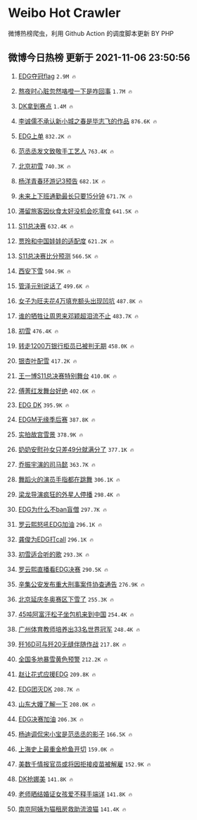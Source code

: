 # Weibo Hot Crawler 



微博热榜爬虫，利用 Github Action 的调度脚本更新 BY PHP 


## 微博今日热榜 更新于 2021-11-06 23:50:56 
1. [EDG夺冠flag](https://s.weibo.com/weibo?q=%23EDG%E5%A4%BA%E5%86%A0flag%23&Refer=top) `2.9M 🔥` 

1. [熬夜时心脏忽然咯噔一下是咋回事](https://s.weibo.com/weibo?q=%23%E7%86%AC%E5%A4%9C%E6%97%B6%E5%BF%83%E8%84%8F%E5%BF%BD%E7%84%B6%E5%92%AF%E5%99%94%E4%B8%80%E4%B8%8B%E6%98%AF%E5%92%8B%E5%9B%9E%E4%BA%8B%23&Refer=top) `1.7M 🔥` 

1. [DK拿到赛点](https://s.weibo.com/weibo?q=%23DK%E6%8B%BF%E5%88%B0%E8%B5%9B%E7%82%B9%23&Refer=top) `1.4M 🔥` 

1. [李诚儒不承认新小城之春是毕志飞的作品](https://s.weibo.com/weibo?q=%23%E6%9D%8E%E8%AF%9A%E5%84%92%E4%B8%8D%E6%89%BF%E8%AE%A4%E6%96%B0%E5%B0%8F%E5%9F%8E%E4%B9%8B%E6%98%A5%E6%98%AF%E6%AF%95%E5%BF%97%E9%A3%9E%E7%9A%84%E4%BD%9C%E5%93%81%23&Refer=top) `876.6K 🔥` 

1. [EDG上单](https://s.weibo.com/weibo?q=%23EDG%E4%B8%8A%E5%8D%95%23&Refer=top) `832.2K 🔥` 

1. [范丞丞发文致敬手工艺人](https://s.weibo.com/weibo?q=%23%E8%8C%83%E4%B8%9E%E4%B8%9E%E5%8F%91%E6%96%87%E8%87%B4%E6%95%AC%E6%89%8B%E5%B7%A5%E8%89%BA%E4%BA%BA%23&Refer=top) `763.4K 🔥` 

1. [北京初雪](https://s.weibo.com/weibo?q=%23%E5%8C%97%E4%BA%AC%E5%88%9D%E9%9B%AA%23&Refer=top) `740.3K 🔥` 

1. [杨洋青春环游记3预告](https://s.weibo.com/weibo?q=%23%E6%9D%A8%E6%B4%8B%E9%9D%92%E6%98%A5%E7%8E%AF%E6%B8%B8%E8%AE%B03%E9%A2%84%E5%91%8A%23&Refer=top) `682.1K 🔥` 

1. [未来上下班通勤最长只要15分钟](https://s.weibo.com/weibo?q=%23%E6%9C%AA%E6%9D%A5%E4%B8%8A%E4%B8%8B%E7%8F%AD%E9%80%9A%E5%8B%A4%E6%9C%80%E9%95%BF%E5%8F%AA%E8%A6%8115%E5%88%86%E9%92%9F%23&Refer=top) `671.7K 🔥` 

1. [滞留旅客因伙食太好没机会吃零食](https://s.weibo.com/weibo?q=%23%E6%BB%9E%E7%95%99%E6%97%85%E5%AE%A2%E5%9B%A0%E4%BC%99%E9%A3%9F%E5%A4%AA%E5%A5%BD%E6%B2%A1%E6%9C%BA%E4%BC%9A%E5%90%83%E9%9B%B6%E9%A3%9F%23&Refer=top) `641.5K 🔥` 

1. [S11总决赛](https://s.weibo.com/weibo?q=%23S11%E6%80%BB%E5%86%B3%E8%B5%9B%23&Refer=top) `632.4K 🔥` 

1. [贾玲和中国娃娃的适配度](https://s.weibo.com/weibo?q=%23%E8%B4%BE%E7%8E%B2%E5%92%8C%E4%B8%AD%E5%9B%BD%E5%A8%83%E5%A8%83%E7%9A%84%E9%80%82%E9%85%8D%E5%BA%A6%23&Refer=top) `621.2K 🔥` 

1. [S11总决赛比分预测](https://s.weibo.com/weibo?q=%23S11%E6%80%BB%E5%86%B3%E8%B5%9B%E6%AF%94%E5%88%86%E9%A2%84%E6%B5%8B%23&Refer=top) `566.5K 🔥` 

1. [西安下雪](https://s.weibo.com/weibo?q=%23%E8%A5%BF%E5%AE%89%E4%B8%8B%E9%9B%AA%23&Refer=top) `504.9K 🔥` 

1. [管泽元别说话了](https://s.weibo.com/weibo?q=%23%E7%AE%A1%E6%B3%BD%E5%85%83%E5%88%AB%E8%AF%B4%E8%AF%9D%E4%BA%86%23&Refer=top) `499.6K 🔥` 

1. [女子为旺夫花4万填充额头出现凹坑](https://s.weibo.com/weibo?q=%23%E5%A5%B3%E5%AD%90%E4%B8%BA%E6%97%BA%E5%A4%AB%E8%8A%B14%E4%B8%87%E5%A1%AB%E5%85%85%E9%A2%9D%E5%A4%B4%E5%87%BA%E7%8E%B0%E5%87%B9%E5%9D%91%23&Refer=top) `487.8K 🔥` 

1. [谁的牺牲让周恩来邓颖超泪流不止](https://s.weibo.com/weibo?q=%23%E8%B0%81%E7%9A%84%E7%89%BA%E7%89%B2%E8%AE%A9%E5%91%A8%E6%81%A9%E6%9D%A5%E9%82%93%E9%A2%96%E8%B6%85%E6%B3%AA%E6%B5%81%E4%B8%8D%E6%AD%A2%23&Refer=top) `483.7K 🔥` 

1. [初雪](https://s.weibo.com/weibo?q=%23%E5%88%9D%E9%9B%AA%23&Refer=top) `476.4K 🔥` 

1. [转走1200万银行柜员已被判无期](https://s.weibo.com/weibo?q=%23%E8%BD%AC%E8%B5%B01200%E4%B8%87%E9%93%B6%E8%A1%8C%E6%9F%9C%E5%91%98%E5%B7%B2%E8%A2%AB%E5%88%A4%E6%97%A0%E6%9C%9F%23&Refer=top) `458.0K 🔥` 

1. [银杏叶配雪](https://s.weibo.com/weibo?q=%E9%93%B6%E6%9D%8F%E5%8F%B6%E9%85%8D%E9%9B%AA&Refer=top) `417.2K 🔥` 

1. [王一博S11总决赛特别舞台](https://s.weibo.com/weibo?q=%23%E7%8E%8B%E4%B8%80%E5%8D%9AS11%E6%80%BB%E5%86%B3%E8%B5%9B%E7%89%B9%E5%88%AB%E8%88%9E%E5%8F%B0%23&Refer=top) `410.0K 🔥` 

1. [傅菁红发舞台好绝](https://s.weibo.com/weibo?q=%23%E5%82%85%E8%8F%81%E7%BA%A2%E5%8F%91%E8%88%9E%E5%8F%B0%E5%A5%BD%E7%BB%9D%23&Refer=top) `402.6K 🔥` 

1. [EDG DK](https://s.weibo.com/weibo?q=EDG%20DK&Refer=top) `395.9K 🔥` 

1. [EDGM无缘季后赛](https://s.weibo.com/weibo?q=%23EDGM%E6%97%A0%E7%BC%98%E5%AD%A3%E5%90%8E%E8%B5%9B%23&Refer=top) `387.8K 🔥` 

1. [实拍故宫雪景](https://s.weibo.com/weibo?q=%23%E5%AE%9E%E6%8B%8D%E6%95%85%E5%AE%AB%E9%9B%AA%E6%99%AF%23&Refer=top) `378.9K 🔥` 

1. [奶奶安慰孙女只差49分就满分了](https://s.weibo.com/weibo?q=%23%E5%A5%B6%E5%A5%B6%E5%AE%89%E6%85%B0%E5%AD%99%E5%A5%B3%E5%8F%AA%E5%B7%AE49%E5%88%86%E5%B0%B1%E6%BB%A1%E5%88%86%E4%BA%86%23&Refer=top) `377.1K 🔥` 

1. [乔振宇演的司马懿](https://s.weibo.com/weibo?q=%23%E4%B9%94%E6%8C%AF%E5%AE%87%E6%BC%94%E7%9A%84%E5%8F%B8%E9%A9%AC%E6%87%BF%23&Refer=top) `363.7K 🔥` 

1. [舞蹈火的演员手指都在跳舞](https://s.weibo.com/weibo?q=%23%E8%88%9E%E8%B9%88%E7%81%AB%E7%9A%84%E6%BC%94%E5%91%98%E6%89%8B%E6%8C%87%E9%83%BD%E5%9C%A8%E8%B7%B3%E8%88%9E%23&Refer=top) `306.1K 🔥` 

1. [梁龙导演疯狂的外星人停播](https://s.weibo.com/weibo?q=%23%E6%A2%81%E9%BE%99%E5%AF%BC%E6%BC%94%E7%96%AF%E7%8B%82%E7%9A%84%E5%A4%96%E6%98%9F%E4%BA%BA%E5%81%9C%E6%92%AD%23&Refer=top) `298.4K 🔥` 

1. [EDG为什么不ban盲僧](https://s.weibo.com/weibo?q=%23EDG%E4%B8%BA%E4%BB%80%E4%B9%88%E4%B8%8Dban%E7%9B%B2%E5%83%A7%23&Refer=top) `297.7K 🔥` 

1. [罗云熙怒吼EDG加油](https://s.weibo.com/weibo?q=%23%E7%BD%97%E4%BA%91%E7%86%99%E6%80%92%E5%90%BCEDG%E5%8A%A0%E6%B2%B9%23&Refer=top) `296.1K 🔥` 

1. [龚俊为EDG打call](https://s.weibo.com/weibo?q=%23%E9%BE%9A%E4%BF%8A%E4%B8%BAEDG%E6%89%93call%23&Refer=top) `296.1K 🔥` 

1. [初雪适合听的歌](https://s.weibo.com/weibo?q=%23%E5%88%9D%E9%9B%AA%E9%80%82%E5%90%88%E5%90%AC%E7%9A%84%E6%AD%8C%23&Refer=top) `293.3K 🔥` 

1. [罗云熙直播看EDG决赛](https://s.weibo.com/weibo?q=%23%E7%BD%97%E4%BA%91%E7%86%99%E7%9B%B4%E6%92%AD%E7%9C%8BEDG%E5%86%B3%E8%B5%9B%23&Refer=top) `290.5K 🔥` 

1. [辛集公安发布重大刑事案件协查通告](https://s.weibo.com/weibo?q=%23%E8%BE%9B%E9%9B%86%E5%85%AC%E5%AE%89%E5%8F%91%E5%B8%83%E9%87%8D%E5%A4%A7%E5%88%91%E4%BA%8B%E6%A1%88%E4%BB%B6%E5%8D%8F%E6%9F%A5%E9%80%9A%E5%91%8A%23&Refer=top) `276.9K 🔥` 

1. [北京延庆冬奥赛区下雪了](https://s.weibo.com/weibo?q=%23%E5%8C%97%E4%BA%AC%E5%BB%B6%E5%BA%86%E5%86%AC%E5%A5%A5%E8%B5%9B%E5%8C%BA%E4%B8%8B%E9%9B%AA%E4%BA%86%23&Refer=top) `255.3K 🔥` 

1. [45吨阿富汗松子坐包机来到中国](https://s.weibo.com/weibo?q=%2345%E5%90%A8%E9%98%BF%E5%AF%8C%E6%B1%97%E6%9D%BE%E5%AD%90%E5%9D%90%E5%8C%85%E6%9C%BA%E6%9D%A5%E5%88%B0%E4%B8%AD%E5%9B%BD%23&Refer=top) `254.4K 🔥` 

1. [广州体育教师培养出33名世界冠军](https://s.weibo.com/weibo?q=%23%E5%B9%BF%E5%B7%9E%E4%BD%93%E8%82%B2%E6%95%99%E5%B8%88%E5%9F%B9%E5%85%BB%E5%87%BA33%E5%90%8D%E4%B8%96%E7%95%8C%E5%86%A0%E5%86%9B%23&Refer=top) `248.4K 🔥` 

1. [歼16D可与歼20无缝伴随作战](https://s.weibo.com/weibo?q=%23%E6%AD%BC16D%E5%8F%AF%E4%B8%8E%E6%AD%BC20%E6%97%A0%E7%BC%9D%E4%BC%B4%E9%9A%8F%E4%BD%9C%E6%88%98%23&Refer=top) `217.8K 🔥` 

1. [全国多地暴雪黄色预警](https://s.weibo.com/weibo?q=%23%E5%85%A8%E5%9B%BD%E5%A4%9A%E5%9C%B0%E6%9A%B4%E9%9B%AA%E9%BB%84%E8%89%B2%E9%A2%84%E8%AD%A6%23&Refer=top) `212.2K 🔥` 

1. [赵让花式应援EDG](https://s.weibo.com/weibo?q=%23%E8%B5%B5%E8%AE%A9%E8%8A%B1%E5%BC%8F%E5%BA%94%E6%8F%B4EDG%23&Refer=top) `209.8K 🔥` 

1. [EDG团灭DK](https://s.weibo.com/weibo?q=%23EDG%E5%9B%A2%E7%81%ADDK%23&Refer=top) `208.7K 🔥` 

1. [山东大嫚了解一下](https://s.weibo.com/weibo?q=%23%E5%B1%B1%E4%B8%9C%E5%A4%A7%E5%AB%9A%E4%BA%86%E8%A7%A3%E4%B8%80%E4%B8%8B%23&Refer=top) `208.0K 🔥` 

1. [EDG决赛加油](https://s.weibo.com/weibo?q=%23EDG%E5%86%B3%E8%B5%9B%E5%8A%A0%E6%B2%B9%23&Refer=top) `206.3K 🔥` 

1. [杨迪调侃宋小宝是范丞丞的影子](https://s.weibo.com/weibo?q=%23%E6%9D%A8%E8%BF%AA%E8%B0%83%E4%BE%83%E5%AE%8B%E5%B0%8F%E5%AE%9D%E6%98%AF%E8%8C%83%E4%B8%9E%E4%B8%9E%E7%9A%84%E5%BD%B1%E5%AD%90%23&Refer=top) `166.5K 🔥` 

1. [上海史上最重金枪鱼开切](https://s.weibo.com/weibo?q=%23%E4%B8%8A%E6%B5%B7%E5%8F%B2%E4%B8%8A%E6%9C%80%E9%87%8D%E9%87%91%E6%9E%AA%E9%B1%BC%E5%BC%80%E5%88%87%23&Refer=top) `159.0K 🔥` 

1. [美数千情报官员或将因拒接疫苗被解雇](https://s.weibo.com/weibo?q=%23%E7%BE%8E%E6%95%B0%E5%8D%83%E6%83%85%E6%8A%A5%E5%AE%98%E5%91%98%E6%88%96%E5%B0%86%E5%9B%A0%E6%8B%92%E6%8E%A5%E7%96%AB%E8%8B%97%E8%A2%AB%E8%A7%A3%E9%9B%87%23&Refer=top) `152.9K 🔥` 

1. [DK抢娜美](https://s.weibo.com/weibo?q=DK%E6%8A%A2%E5%A8%9C%E7%BE%8E&Refer=top) `141.8K 🔥` 

1. [老师晒结婚证女孩爱不释手端详](https://s.weibo.com/weibo?q=%23%E8%80%81%E5%B8%88%E6%99%92%E7%BB%93%E5%A9%9A%E8%AF%81%E5%A5%B3%E5%AD%A9%E7%88%B1%E4%B8%8D%E9%87%8A%E6%89%8B%E7%AB%AF%E8%AF%A6%23&Refer=top) `141.8K 🔥` 

1. [南京阿姨为猫租房救助流浪猫](https://s.weibo.com/weibo?q=%23%E5%8D%97%E4%BA%AC%E9%98%BF%E5%A7%A8%E4%B8%BA%E7%8C%AB%E7%A7%9F%E6%88%BF%E6%95%91%E5%8A%A9%E6%B5%81%E6%B5%AA%E7%8C%AB%23&Refer=top) `141.4K 🔥` 

